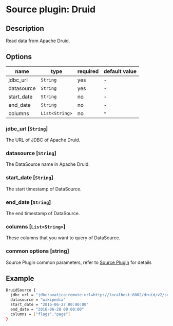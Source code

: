 # Source plugin: Druid

## Description

Read data from Apache Druid.

## Options

| name       | type           | required | default value |
| ---------- | -------------- | -------- | ------------- |
| jdbc_url   | `String`       | yes      | -             |
| datasource | `String`       | yes      | -             |
| start_date | `String`       | no       | -             |
| end_date   | `String`       | no       | -             |
| columns    | `List<String>` | no       | `*`           |


### jdbc_url [`String`]

The URL of JDBC of Apache Druid.

### datasource [`String`]

The DataSource name in Apache Druid.

### start_date [`String`]

The start timestamp of DataSource.

### end_date [`String`]

The end timestamp of DataSource.

### columns [`List<String>`]

These columns that you want to query of DataSource.

### common options [string]

Source Plugin common parameters, refer to [Source Plugin](./source-plugin.md) for details

## Example

```bash
DruidSource {
  jdbc_url = "jdbc:avatica:remote:url=http://localhost:8082/druid/v2/sql/avatica/"
  datasource = "wikipedia"
  start_date = "2016-06-27 00:00:00"
  end_date = "2016-06-28 00:00:00"
  columns = ["flags","page"]
}
```

